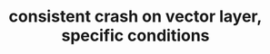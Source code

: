 ---
title: 'consistent crash on vector layer, specific conditions'
redirect_to:
  - 'https://discuss.pencil2d.org/t/consistent-crash-on-vector-layer-specific-conditions/600'
---